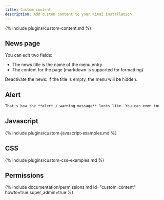 ```yaml
---
title: Custom content
description: Add custom content to your Kimai installation
---
```


{% include plugins/custom-content.md %}  

## News page

You can edit two fields: 
- The news title is the name of the menu entry
- The content for the page (markdown is supported for formatting)

Deactivate the news: if the title is empty, the menu will be hidden.

## Alert

```markdown
That's how the **alert / warning message** looks like. You can even include _markdown_ and [links](/en/custom-content-news) !
```

## Javascript

{% include plugins/custom-javascript-examples.md %}

## CSS

{% include plugins/custom-css-examples.md %}

## Permissions

{% include documentation/permissions.md id="custom_content" howto=true super_admin=true %}
